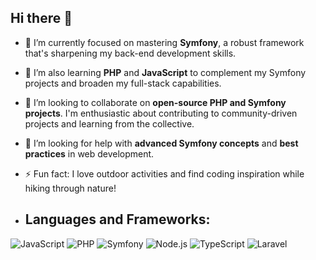 ## Hi there 👋

- 🔭 I’m currently focused on mastering **Symfony**, a robust framework that's sharpening my back-end development skills.
- 🌱 I’m also learning **PHP** and **JavaScript** to complement my Symfony projects and broaden my full-stack capabilities.
- 👯 I’m looking to collaborate on **open-source PHP and Symfony projects**. I'm enthusiastic about contributing to community-driven projects and learning from the collective.
- 🤔 I’m looking for help with **advanced Symfony concepts** and **best practices** in web development.
- ⚡ Fun fact: I love outdoor activities and find coding inspiration while hiking through nature!

- ## Languages and Frameworks:

![JavaScript](https://img.shields.io/badge/-JavaScript-black?style=flat-square&logo=javascript)
![PHP](https://img.shields.io/badge/-PHP-black?style=flat-square&logo=php)
![Symfony](https://img.shields.io/badge/-Symfony-black?style=flat-square&logo=symfony)
![Node.js](https://img.shields.io/badge/-Node.js-black?style=flat-square&logo=node.js)
![TypeScript](https://img.shields.io/badge/-TypeScript-black?style=flat-square&logo=typescript)
![Laravel](https://img.shields.io/badge/-Laravel-black?style=flat-square&logo=laravel)


<!--
Thank you for visiting my profile! Dive into my repositories, and let's connect if you see synergies.
-->
